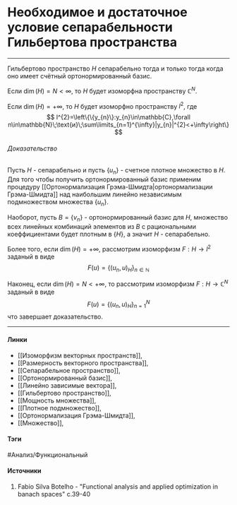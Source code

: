 # Необходимое и достаточное условие сепарабельности Гильбертова пространства
***
Гильбертово пространство $H$ сепарабельно тогда и только тогда когда оно имеет счётный ортонормированный базис. 

Если $\dim(H)=N<\infty$, то $H$ будет изоморфна пространству $\mathbb{C}^{N}$.

Если $\dim(H)=+\infty$, то $H$ будет изоморфно пространству $l^{2}$, где
$$
l^{2}=\left\{\{y_{n}\}:y_{n}\in\mathbb{C},\forall n\in\mathbb{N}\;\text{и}\;\sum\limits_{n=1}^{\infty}|y_{n}|^{2}<+\infty\right\}
$$
###### Доказательство
Пусть $H$ - сепарабельно и пусть $\{u_{n}\}$ - счетное плотное множество в $H$. Для того чтобы получить ортонормированный базис применим процедуру [[Ортонормализация Грэма-Шмидта|ортонормализации Грэма-Шмидта]] над наибольшим линейно независимым подмножеством множества $\{u_{n}\}$.

Наоборот, пусть $B=\{v_{n}\}$ - ортонормированный базис для $H$, множество всех линейных комбинаций элементов из $B$ с рациональными коеффициентами будет плотным в $\{H\}$, а значит $H$ - сепарабельно.

Более того, если $\dim(H)=+\infty$, рассмотрим изоморфизм $F:H\to l^{2}$ заданый в виде
$$
F(u)=\{(u_{n},u)_{H}\}_{n\in\mathbb{N}}
$$

Наконец, если $\dim(H)=N<+\infty$, то рассмотрим изоморфизм $F:H\to\mathbb{C}^{N}$ заданый в виде
$$
F(u)=\{(u_{n},u)_{H}\}_{n=1}^{N}
$$
что завершает доказательство.
***
#### Линки
- [[Изоморфизм векторных пространств]],
- [[Размерность векторного пространства]],
- [[Сепарабельное пространство]],
- [[Ортонормированный базис]],
- [[Линейно зависимые вектора]],
- [[Гильбертово пространство]],
- [[Мощность множества]],
- [[Плотное подмножество]],
- [[Ортонормализация Грэма-Шмидта]],
- [[Множество]],
#### Тэги
 #Анализ/Функциональный 
#### Источники
1. Fabio Silva Botelho - "Functional analysis and applied optimization in banach spaces" c.39-40
